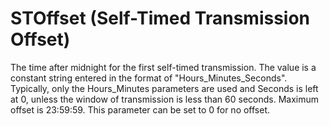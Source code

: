 # STOffset (Self-Timed Transmission Offset)

The time after midnight for the first self-timed transmission. The value is a constant string entered in the format of "Hours_Minutes_Seconds". Typically, only the Hours_Minutes parameters are used and Seconds is left at 0, unless the window of transmission is less than 60 seconds. Maximum offset is 23:59:59. This parameter can be set to 0 for no offset.
